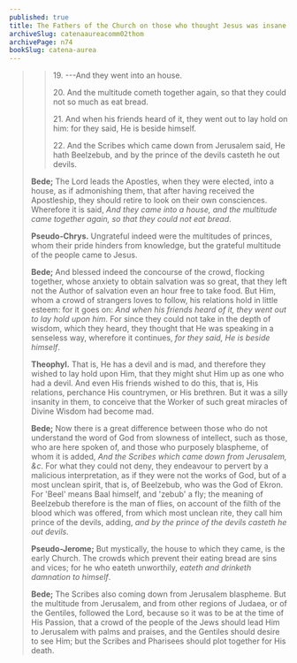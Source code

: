 ```yaml
---
published: true
title: The Fathers of the Church on those who thought Jesus was insane or possessed
archiveSlug: catenaaureacomm02thom
archivePage: n74
bookSlug: catena-aurea
---
```


>> 19\. ---And they went into an house.
>>
>> 20\. And the multitude cometh together again, so that they could not so much as eat bread.
>>
>> 21\. And when his friends heard of it, they went out to lay hold on him: for they said, He is beside himself.
>>
>> 22\. And the Scribes which came down from Jerusalem said, He hath Beelzebub, and by the prince of the devils casteth he out devils.
>
> **Bede;** The Lord leads the Apostles, when they were elected, into a house, as if admonishing them, that after having received the Apostleship, they should retire to look on their own consciences. Wherefore it is said, *And they came into a house, and the multitude came together again, so that they could not eat bread*.
> 
> **Pseudo-Chrys.** Ungrateful indeed were the multitudes of princes, whom their pride hinders from knowledge, but the grateful multitude of the people came to Jesus.
> 
> **Bede;** And blessed indeed the concourse of the crowd, flocking together, whose anxiety to obtain salvation was so great, that they left not the Author of salvation even an hour free to take food. But Him, whom a crowd of strangers loves to follow, his relations hold in little esteem: for it goes on: *And when his friends heard of it, they went out to lay hold upon him*. For since they could not take in the depth of wisdom, which they heard, they thought that He was speaking in a senseless way, wherefore it continues, *for they said, He is beside himself*.
> 
> **Theophyl.** That is, He has a devil and is mad, and therefore they wished to lay hold upon Him, that they might shut Him up as one who had a devil. And even His friends wished to do this, that is, His relations, perchance His countrymen, or His brethren. But it was a silly insanity in them, to conceive that the Worker of such great miracles of Divine Wisdom had become mad.
> 
> **Bede;** Now there is a great difference between those who do not understand the word of God from slowness of intellect, such as those, who are here spoken of, and those who purposely blaspheme, of whom it is added, *And the Scribes which came down from Jerusalem, &c*. For what they could not deny, they endeavour to pervert by a malicious interpretation, as if they were not the works of God, but of a most unclean spirit, that is, of Beelzebub, who was the God of Ekron. For 'Beel' means Baal himself, and 'zebub' a fly; the meaning of Beelzebub therefore is the man of flies, on account of the filth of the blood which was offered, from which most unclean rite, they call him prince of the devils, adding, *and by the prince of the devils casteth he out devils.*
> 
> **Pseudo-Jerome;** But mystically, the house to which they came, is the early Church. The crowds which prevent their eating bread are sins and vices; for he who eateth unworthily, *eateth and drinketh damnation to himself*.
> 
> **Bede;** The Scribes also coming down from Jerusalem blaspheme. But the multitude from Jerusalem, and from other regions of Judaea, or of the Gentiles, followed the Lord, because so it was to be at the time of His Passion, that a crowd of the people of the Jews should lead Him to Jerusalem with palms and praises, and the Gentiles should desire to see Him; but the Scribes and Pharisees should plot together for His death.

